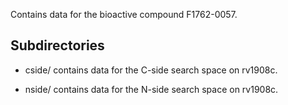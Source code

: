 Contains data for the bioactive compound F1762-0057.

## Subdirectories

- cside/ contains data for the C-side search space on rv1908c.

- nside/ contains data for the N-side search space on rv1908c.

